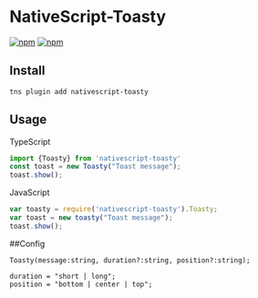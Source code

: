 # NativeScript-Toasty

[![npm](https://img.shields.io/npm/v/nativescript-toasty.svg)](https://www.npmjs.com/package/nativescript-toasty)
[![npm](https://img.shields.io/npm/dt/nativescript-toasty.svg?label=npm%20downloads)](https://www.npmjs.com/package/nativescript-toasty)

## Install
`tns plugin add nativescript-toasty`

## Usage

TypeScript

```js
import {Toasty} from 'nativescript-toasty'
const toast = new Toasty("Toast message");
toast.show();
```

JavaScript
```js
var toasty = require('nativescript-toasty').Toasty;
var toast = new toasty("Toast message");
toast.show();
```

##Config

`Toasty(message:string, duration?:string, position?:string);`

```
duration = "short | long";
position = "bottom | center | top";
```
